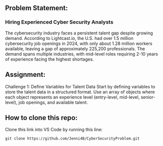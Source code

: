 ## Problem Statement:

### Hiring Experienced Cyber Security Analysts

The cybersecurity industry faces a persistent talent gap despite growing demand. According to Lightcast.io, the U.S. had over 1.5 million cybersecurity job openings in 2024, with only about 1.28 million workers available, leaving a gap of approximately 225,200 professionals. The demand spans multiple industries, with mid-level roles requiring 2-10 years of experience facing the highest shortages.



## Assignment:

Challenge 1: Define Variables for Talent Data
Start by defining variables to store the talent data in a structured format. Use an array of objects where each object represents an experience level (entry-level, mid-level, senior-level), job openings, and available talent.

## How to clone this repo:

Clone this link into VS Code by running this line:

    git clone https://github.com/Jenni4B/CyberSecurityProblem.git
